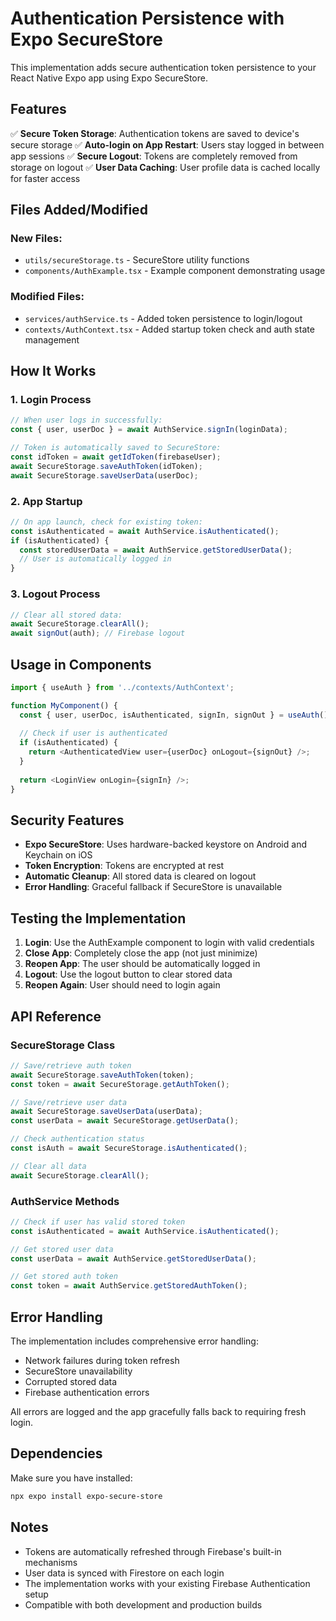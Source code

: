# Authentication Persistence with Expo SecureStore

This implementation adds secure authentication token persistence to your React Native Expo app using Expo SecureStore.

## Features

✅ **Secure Token Storage**: Authentication tokens are saved to device's secure storage
✅ **Auto-login on App Restart**: Users stay logged in between app sessions
✅ **Secure Logout**: Tokens are completely removed from storage on logout
✅ **User Data Caching**: User profile data is cached locally for faster access

## Files Added/Modified

### New Files:
- `utils/secureStorage.ts` - SecureStore utility functions
- `components/AuthExample.tsx` - Example component demonstrating usage

### Modified Files:
- `services/authService.ts` - Added token persistence to login/logout
- `contexts/AuthContext.tsx` - Added startup token check and auth state management

## How It Works

### 1. Login Process
```typescript
// When user logs in successfully:
const { user, userDoc } = await AuthService.signIn(loginData);

// Token is automatically saved to SecureStore:
const idToken = await getIdToken(firebaseUser);
await SecureStorage.saveAuthToken(idToken);
await SecureStorage.saveUserData(userDoc);
```

### 2. App Startup
```typescript
// On app launch, check for existing token:
const isAuthenticated = await AuthService.isAuthenticated();
if (isAuthenticated) {
  const storedUserData = await AuthService.getStoredUserData();
  // User is automatically logged in
}
```

### 3. Logout Process
```typescript
// Clear all stored data:
await SecureStorage.clearAll();
await signOut(auth); // Firebase logout
```

## Usage in Components

```typescript
import { useAuth } from '../contexts/AuthContext';

function MyComponent() {
  const { user, userDoc, isAuthenticated, signIn, signOut } = useAuth();
  
  // Check if user is authenticated
  if (isAuthenticated) {
    return <AuthenticatedView user={userDoc} onLogout={signOut} />;
  }
  
  return <LoginView onLogin={signIn} />;
}
```

## Security Features

- **Expo SecureStore**: Uses hardware-backed keystore on Android and Keychain on iOS
- **Token Encryption**: Tokens are encrypted at rest
- **Automatic Cleanup**: All stored data is cleared on logout
- **Error Handling**: Graceful fallback if SecureStore is unavailable

## Testing the Implementation

1. **Login**: Use the AuthExample component to login with valid credentials
2. **Close App**: Completely close the app (not just minimize)
3. **Reopen App**: The user should be automatically logged in
4. **Logout**: Use the logout button to clear stored data
5. **Reopen Again**: User should need to login again

## API Reference

### SecureStorage Class

```typescript
// Save/retrieve auth token
await SecureStorage.saveAuthToken(token);
const token = await SecureStorage.getAuthToken();

// Save/retrieve user data
await SecureStorage.saveUserData(userData);
const userData = await SecureStorage.getUserData();

// Check authentication status
const isAuth = await SecureStorage.isAuthenticated();

// Clear all data
await SecureStorage.clearAll();
```

### AuthService Methods

```typescript
// Check if user has valid stored token
const isAuthenticated = await AuthService.isAuthenticated();

// Get stored user data
const userData = await AuthService.getStoredUserData();

// Get stored auth token
const token = await AuthService.getStoredAuthToken();
```

## Error Handling

The implementation includes comprehensive error handling:

- Network failures during token refresh
- SecureStore unavailability
- Corrupted stored data
- Firebase authentication errors

All errors are logged and the app gracefully falls back to requiring fresh login.

## Dependencies

Make sure you have installed:
```bash
npx expo install expo-secure-store
```

## Notes

- Tokens are automatically refreshed through Firebase's built-in mechanisms
- User data is synced with Firestore on each login
- The implementation works with your existing Firebase Authentication setup
- Compatible with both development and production builds
